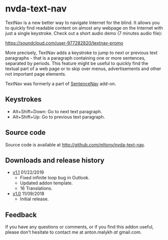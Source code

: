 # nvda-text-nav

TextNav is  a new better way to navigate Internet for the blind. It allows you to quickly find readable content on almost any webpage on the Internet with just a single keystroke. Check out a short audio demo (7 minutes audio file):

https://soundcloud.com/user-977282820/textnav-promo

More precisely, TextNav adds a keystroke to jump to next or previous text paragraphs - that is a paragraph containing one or more sentences, separated by periods. 
This feature might be useful to quickly find the textual part of a web page or to skip over menus, advertisements and other not important page elements.

TextNav was formerly a part of [SentenceNav](https://github.com/mltony/nvda-sentence-nav/) add-on.
## Keystrokes
* Alt+Shift+Down: Go to next text paragraph.
* Alt+Shift+Up: Go to previous text paragraph.

## Source code
Source code is available at <http://github.com/mltony/nvda-text-nav>.

## Downloads and release history
* [v1.1](https://github.com/mltony/nvda-text-nav/releases/download/v1.1/textnav-1.1.nvda-addon) 01/22/2019
  * Fixed infinite loop bug in Outlook.
  * Updated addon template.
  * 16 Translations.
* [v1.0](https://github.com/mltony/nvda-text-nav/releases/download/v1.0/textnav-1.0.nvda-addon) 11/09/2018
  * Initial release.


## Feedback
If you have any questions or comments, or if you find this addon useful, please don't hesitate to contact me at anton.malykh *at* gmail.com.
